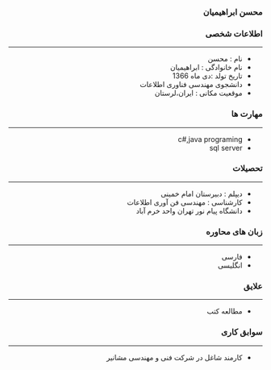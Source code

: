 <style type="text/css">
body{
 direction:rtl;
}
</style>
### محسن ابراهیمیان

### اطلاعات شخصی

---
+ نام : محسن
+ نام خانوادگی : ابراهیمیان
+ تاریخ تولد :دی ماه 1366
+ دانشجوی مهندسی فناوری اطلاعات 
+ موقعیت مکانی : ایران،لرستان


### مهارت ها

---
+ c#,java programing
+ sql server 

### تحصیلات

---
+   دیپلم : دبیرستان امام خمینی 
+ کارشناسی : مهندسی فن آوری اطلاعات  
+ دانشگاه پیام نور تهران واحد خرم آباد 

### زبان های محاوره

---
+ فارسی
+ انگلیسی

### علایق

---
+ مطالعه کتب 

### سوابق کاری

---
+ کارمند شاغل در شرکت فنی و مهندسی مشانیر 



